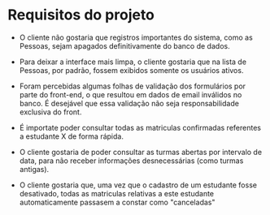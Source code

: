# Requisitos do projeto

- O cliente não gostaria que registros importantes do
sistema, como as Pessoas, sejam apagados definitivamente
do banco de dados.

- Para deixar a interface mais limpa, o cliente gostaria
que na lista de Pessoas, por padrão, fossem exibidos
somente os usuários ativos.

- Foram percebidas algumas folhas de validação dos
formulários por parte do front-end, o que resultou em dados
de email inválidos no banco. É desejável que essa validação
não seja responsabilidade exclusiva do front.

- É importate poder consultar todas as matriculas
confirmadas referentes a estudante X de forma rápida.

- O cliente gostaria de poder consultar as turmas abertas
por intervalo de data, para não receber informações
desnecessárias (como turmas antigas).

- O cliente gostaria que, uma vez que o cadastro de um estudante
fosse desativado, todas as matriculas relativas a este estudante
automaticamente passasem a constar como "canceladas"